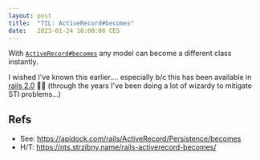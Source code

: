 ```yaml
---
layout: post
title:  "TIL: ActiveRecord#becomes"
date:   2023-01-24 16:00:00 CES
---
```


With [`ActiveRecord#becomes`](https://apidock.com/rails/ActiveRecord/Persistence/becomes) any model can become a different class instantly.

I wished I've known this earlier.... especially b/c this has been available in [rails 2.0](https://apidock.com/rails/v2.0.3/ActiveRecord/Base/becomes) 🤦‍♂️ (through the years I've been doing a lot of wizardy to mitigate STI problems...)

## Refs
- See: <https://apidock.com/rails/ActiveRecord/Persistence/becomes>
- H/T: <https://nts.strzibny.name/rails-activerecord-becomes/>
